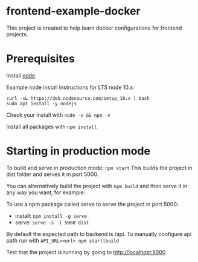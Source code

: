 # frontend-example-docker

This project is created to help learn docker configurations for frontend projects.

# Prerequisites

Install [node](https://nodejs.org/en/download/). 

Example node install instructions for LTS node 10.x:
```
curl -sL https://deb.nodesource.com/setup_10.x | bash
sudo apt install -y nodejs
```

Check your install with `node -v && npm -v`

Install all packages with `npm install`

# Starting in production mode

To build and serve in production mode: `npm start`
This builds the project in dist folder and serves it in port 5000.

You can alternatively build the project with `npm build` and then serve it in any way you want, for example:

To use a npm package called serve to serve the project in port 5000:
- install: `npm install -g serve`
- serve: `serve -s -l 5000 dist`

By default the expected path to backend is /api. To manually configure api path run with `API_URL=<url> npm start|build`

Test that the project is running by going to <http://localhost:5000>

